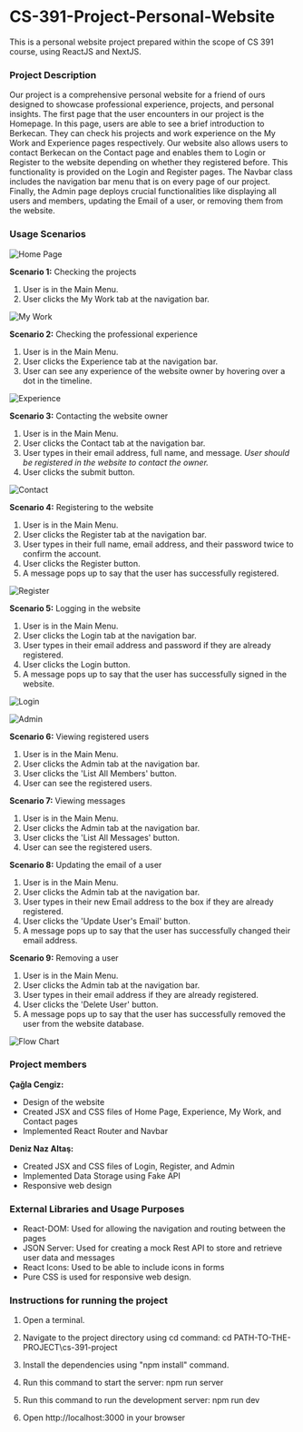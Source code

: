 # CS-391-Project-Personal-Website
This is a personal website project prepared within the scope of CS 391 course, using ReactJS and NextJS.

### Project Description
Our project is a comprehensive personal website for a friend of ours designed to showcase professional experience, projects, and personal insights. The first page that the user encounters in our project is the Homepage. In this page, users are able to see a brief introduction to Berkecan. They can check his projects and work experience on the My Work and Experience pages respectively. Our website also allows users to contact Berkecan on the Contact page and enables them to Login or Register to the website depending on whether they registered before. This functionality is provided on the Login and Register pages. The Navbar class includes the navigation bar menu that is on every page of our project. Finally, the Admin page deploys crucial functionalities like displaying all users and members, updating the Email of a user, or removing them from the website.

### Usage Scenarios

![Home Page](public/homepage.png)

**Scenario 1:** Checking the projects

1. User is in the Main Menu.
2. User clicks the My Work tab at the navigation bar.

![My Work](public/MyWork.png)
   

**Scenario 2:** Checking the professional experience

1. User is in the Main Menu.
2. User clicks the Experience tab at the navigation bar.
3. User can see any experience of the website owner by hovering over a dot in the timeline.

![Experience](public/Experience.png)


**Scenario 3:** Contacting the website owner

1. User is in the Main Menu.
2. User clicks the Contact tab at the navigation bar.
3. User types in their email address, full name, and message.
*User should be registered in the website to contact the owner.*
4. User clicks the submit button.


![Contact](public/Contact.png)


**Scenario 4:** Registering to the website

1. User is in the Main Menu.
2. User clicks the Register tab at the navigation bar.
3. User types in their full name, email address, and their password twice to confirm the account.
4. User clicks the Register button.
5. A message pops up to say that the user has successfully registered. 


![Register](public/Register.png)


**Scenario 5:** Logging in the website

1. User is in the Main Menu.
2. User clicks the Login tab at the navigation bar.
3. User types in their email address and password if they are already registered.
4. User clicks the Login button.
5. A message pops up to say that the user has successfully signed in the website.


![Login](public/Login.png)


![Admin](public/Admin.png)


**Scenario 6:** Viewing registered users

1. User is in the Main Menu.
2. User clicks the Admin tab at the navigation bar.
3. User clicks the 'List All Members' button.
4. User can see the registered users.


**Scenario 7:** Viewing messages

1. User is in the Main Menu.
2. User clicks the Admin tab at the navigation bar.
3. User clicks the 'List All Messages' button.
4. User can see the registered users.


**Scenario 8:** Updating the email of a user

1. User is in the Main Menu.
2. User clicks the Admin tab at the navigation bar.
3. User types in their new Email address to the box if they are already registered.
4. User clicks the 'Update User's  Email' button.
5. A message pops up to say that the user has successfully changed their email address.


**Scenario 9:** Removing a user

1. User is in the Main Menu.
2. User clicks the Admin tab at the navigation bar.
3. User types in their email address if they are already registered.
4. User clicks the 'Delete User' button.
5. A message pops up to say that the user has successfully removed the user from the website database.


![Flow Chart](public/flowchart.jpg)


### Project members

**Çağla Cengiz:** 

- Design of the website 
- Created JSX and CSS files of Home Page, Experience, My Work, and Contact pages
- Implemented React Router and Navbar

**Deniz Naz Altaş:** 

- Created JSX and CSS files of Login, Register, and Admin
- Implemented Data Storage using Fake API
- Responsive web design


### External Libraries and Usage Purposes

- React-DOM: Used for allowing the navigation and routing between the pages
- JSON Server: Used for creating a mock Rest API to store and retrieve user data and messages
- React Icons: Used to be able to include icons in forms
- Pure CSS is used for responsive web design.


### Instructions for running the project

1. Open a terminal.

2. Navigate to the project directory using cd command:
        cd PATH-TO-THE-PROJECT\cs-391-project

3. Install the dependencies using "npm install" command.

4. Run this command to start the server:
        npm run server

5. Run this command to run the development server:
        npm run dev

 6. Open http://localhost:3000 in your browser
